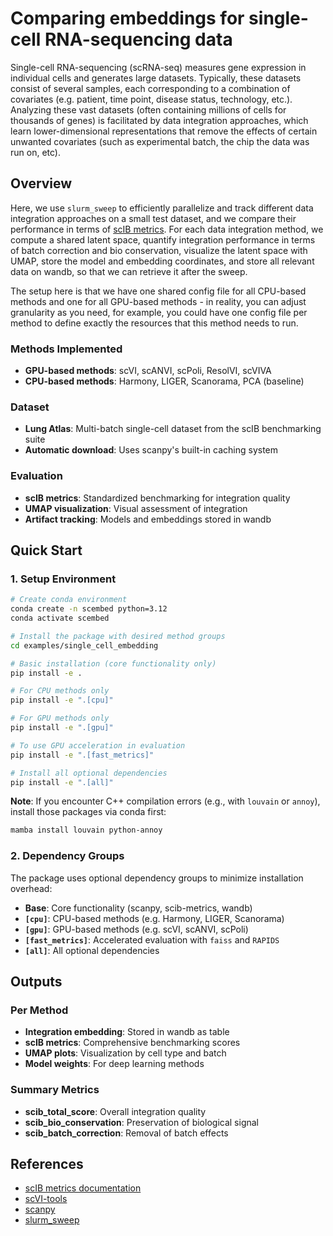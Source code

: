 # Comparing embeddings for single-cell RNA-sequencing data

Single-cell RNA-sequencing (scRNA-seq) measures gene expression in individual cells and generates large datasets. Typically, these datasets consist of several samples, each corresponding to a combination of covariates (e.g. patient, time point, disease status, technology, etc.). Analyzing these vast datasets (often containing millions of cells for thousands of genes) is facilitated by data integration approaches, which learn lower-dimensional representations that remove the effects of certain unwanted covariates (such as experimental batch, the chip the data was run on, etc).

## Overview
Here, we use `slurm_sweep` to efficiently parallelize and track different data integration approaches on a small test dataset, and we compare their performance in terms of [scIB metrics](https://scib-metrics.readthedocs.io/en/stable/). For each data integration method, we compute a shared latent space, quantify integration performance in terms of batch correction and bio conservation, visualize the latent space with UMAP, store the model and embedding coordinates, and store all relevant data on wandb, so that we can retrieve it after the sweep.

The setup here is that we have one shared config file for all CPU-based methods and one for all GPU-based methods - in reality, you can adjust granularity as you need, for example, you could have one config file per method to define exactly the resources that this method needs to run.

### Methods Implemented
- **GPU-based methods**: scVI, scANVI, scPoli, ResolVI, scVIVA
- **CPU-based methods**: Harmony, LIGER, Scanorama, PCA (baseline)

### Dataset
- **Lung Atlas**: Multi-batch single-cell dataset from the scIB benchmarking suite
- **Automatic download**: Uses scanpy's built-in caching system

### Evaluation
- **scIB metrics**: Standardized benchmarking for integration quality
- **UMAP visualization**: Visual assessment of integration
- **Artifact tracking**: Models and embeddings stored in wandb

## Quick Start

### 1. Setup Environment

```bash
# Create conda environment
conda create -n scembed python=3.12
conda activate scembed

# Install the package with desired method groups
cd examples/single_cell_embedding

# Basic installation (core functionality only)
pip install -e .

# For CPU methods only
pip install -e ".[cpu]"

# For GPU methods only
pip install -e ".[gpu]"

# To use GPU acceleration in evaluation
pip install -e ".[fast_metrics]"

# Install all optional dependencies
pip install -e ".[all]"
```

**Note**: If you encounter C++ compilation errors (e.g., with `louvain` or `annoy`), install those packages via conda first:
```bash
mamba install louvain python-annoy
```

### 2. Dependency Groups

The package uses optional dependency groups to minimize installation overhead:

- **Base**: Core functionality (scanpy, scib-metrics, wandb)
- **`[cpu]`**: CPU-based methods (e.g. Harmony, LIGER, Scanorama)
- **`[gpu]`**: GPU-based methods (e.g. scVI, scANVI, scPoli)
- **`[fast_metrics]`**: Accelerated evaluation with `faiss` and `RAPIDS`
- **`[all]`**: All optional dependencies


## Outputs

### Per Method
- **Integration embedding**: Stored in wandb as table
- **scIB metrics**: Comprehensive benchmarking scores
- **UMAP plots**: Visualization by cell type and batch
- **Model weights**: For deep learning methods

### Summary Metrics
- **scib_total_score**: Overall integration quality
- **scib_bio_conservation**: Preservation of biological signal
- **scib_batch_correction**: Removal of batch effects

## References

- [scIB metrics documentation](https://scib-metrics.readthedocs.io/)
- [scVI-tools](https://docs.scvi-tools.org/)
- [scanpy](https://scanpy.readthedocs.io/)
- [slurm_sweep](https://github.com/quadbio/slurm_sweep)
